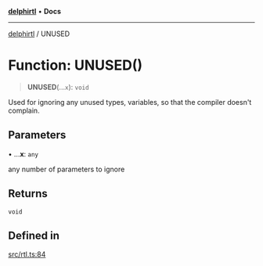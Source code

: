 [**delphirtl**](../README.md) • **Docs**

***

[delphirtl](../globals.md) / UNUSED

# Function: UNUSED()

> **UNUSED**(...`x`): `void`

Used for ignoring any unused types, variables, so that the compiler doesn't complain.

## Parameters

• ...**x**: `any`

any number of parameters to ignore

## Returns

`void`

## Defined in

[src/rtl.ts:84](https://github.com/chuacw/delphirtl/blob/80997f05fb80959294087b23c3624913ac7b46e9/src/rtl.ts#L84)
